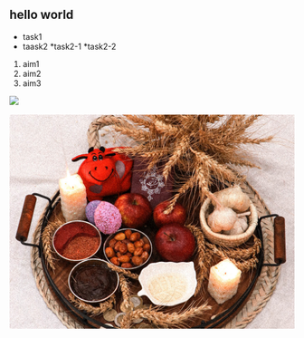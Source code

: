 ##
## hello world
* task1
* taask2
   *task2-1
   *task2-2

1. aim1
2. aim2
3. aim3
   
![](https://gitlab.com/picbed/bed/uploads/75985eac80cb11269120d0283ce6a8a5/logo.png)

![](img2/persian-new-year.jpg)
